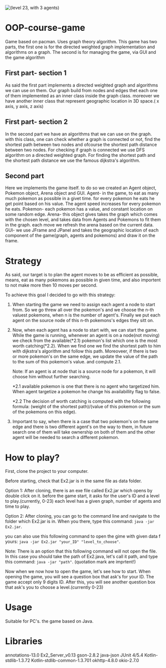 ![(level 23, with 3 agents)](https://www.emp-online.com/dw/image/v2/BBQV_PRD/on/demandware.static/-/Library-Sites-EMPSharedLibrary/en/dw62ac5d38/images/bands/pok_mon.jpg?sw=1400)
# OOP-course-game
Game based on pacman. Uses graph theory algorithm. This game has two parts, the first one is for the directed weighted graph implementation and algorithms on a graph.
The second is for managing the game, via GUI and the game algorithm

## First part- section 1
As said the first part implements a directed weighted graph and algorithms we can use on them.
Our graph build from nodes and edges thet each one of them implemented as an inner class inside the graph class. moreover we have another inner class that represent geographic location in 3D space.( x axis, y axis, z axis) 

## First part- section 2
In the second part we have an algorithms that we can use on the graph. with this class, one can check whether a graph is connected or not, find the shortest path between two nodes and ofcourse the shortest path distance between two nodes.
For checking if graph is connected we use DFS algorithm on a directed weighted graph. For finding the shortest path and the shortest path distance we use the famous dijkstra's algorithm. 

## Second part
Here we implements the game itself. to do so we created an Agent object, Pokemon object, Arena object and GUI.
Agent- in the game, to eat as many much pokemon as possible in a givet time. for every pokemon he eats he get point based on his value. The agent speed increases for every pokemon he eats.
Pokemon- each pokemon has a value, and constant location on some random edge.
Arena- this object gives takes the graph which comes with the chosen level, and takes data from Agents and Pokemons to fit them in the graph. each move we refresh the arena based on the current data.
GUI- we use JFrame and JPanel and takes the geographic location of each component of the game(graph, agents and pokemons) and draw it on the frame.

# Strategy
As said, our target is to plan the agent moves to be as efficient as possible, means, eat as many pokemons as possible in given time, and also importent to not make more then 10 moves per second.

To achieve this goal I decided to go with this strategy:
  1. When starting the game we need to assign each agent a node to start from. So we go threw all over the pokemon's and we choose the n-th valuest pokemons, when n is the            number of agent's. Finally we put each agent on the source node of this n-th pokemons's edges they sitt on.
  2. Now, when each agent has a node to start with, we can start the game. While the game is running, whenever an agent is on a node(not moving) we check from the                    available(*2.1) pokemon's list which one is the most worth catching(*2.2). When we find one we find the shortest path to him with dijkstra's algorithm and follow this path.
     Moreoveer, if there is two or more pokemon's on the same edge, we update the value of the path to the sum of this pokemon's value. and compute 2.1.
     
     Note: If an agent is at node that is a source node for a pokemon, it will choose him without further searching.
     
     *2.1 available pokemon is one that there is no agent who targetized him. When agent targetize a pokemon he change his availabillity flag to false.
     
     *2.2 The decision of worth catching is computed with the following formula: (weight of the shortest path)/(value of this pokemon or the sum of the pokemons on this edge).
  3. Important to say, when there is a case that two pokemon's on the same edge and there is two different agent's on the way to them, in future search one of them will take          ownership on both of them and the other agent will be needed to search a different pokemon.
   
# How to play?
First, clone the project to your computer.

Before starting, check that Ex2.jar is in the same file as data folder.

Option 1: After cloning, there is an exe file called Ex2.jar which opens by double click on it. before the game start, it asks for the user's ID and a level to play.(currently, 0-23) each level has a given graph, number of agents and time to play.

Option 2: After cloning, you can go to the command line and navigate to the folder which Ex2.jar is in. When you there, type this command: `java -jar Ex2.jar`. 

you can also use this following command to open the gime with given data f yours: `java -jar Ex2.jar "your_ID" "level_to_choose"`. 

Note: There is an option that this following command will not open the file. In this case you should take the path of Ex2.java, let's call it path, and type this command: `java -jar "path"`. (quotation mark are imprtent!)

Now when we now how to open the game, let's see how to start. When opening the game, you will see a question box that ask's for your ID. The game accept only 9 digits ID.
After this, you will see another question box that ask's you to choose a level.(currently 0-23)

# Usage
Suitable for PC's. the game based on Java. 



# Libraries
annotations-13.0
Ex2_Server_v0.13
gson-2.8.2
java-json
JUnit 4/5.4
Kotlin-stdlib-1.3.72
Kotlin-stdlib-common-1.3.701
okhttp-4.8.0
okio-2.7.0





